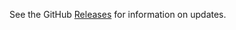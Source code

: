 See the GitHub [Releases](https://github.com/fritz-c/quiz-spinner/releases) for information on updates.
